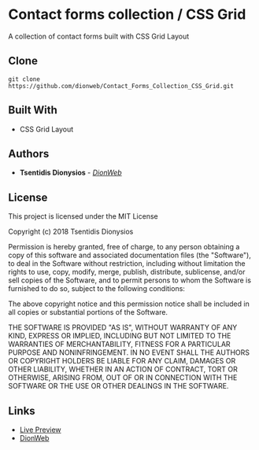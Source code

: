 # Contact forms collection / CSS Grid

A collection of contact forms built with CSS Grid Layout

## Clone

```
git clone https://github.com/dionweb/Contact_Forms_Collection_CSS_Grid.git
```

## Built With

-  CSS Grid Layout

## Authors

-  **Tsentidis Dionysios** - _[DionWeb](https://dionweb.me/)_

## License

This project is licensed under the MIT License

Copyright (c) 2018 Tsentidis Dionysios

Permission is hereby granted, free of charge, to any person obtaining a copy of this software and associated documentation files (the "Software"), to deal in the Software without restriction, including without limitation the rights to use, copy, modify, merge, publish, distribute, sublicense, and/or sell copies of the Software, and to permit persons to whom the Software is furnished to do so, subject to the following conditions:

The above copyright notice and this permission notice shall be included in all copies or substantial portions of the Software.

THE SOFTWARE IS PROVIDED "AS IS", WITHOUT WARRANTY OF ANY KIND, EXPRESS OR IMPLIED, INCLUDING BUT NOT LIMITED TO THE WARRANTIES OF MERCHANTABILITY, FITNESS FOR A PARTICULAR PURPOSE AND NONINFRINGEMENT. IN NO EVENT SHALL THE AUTHORS OR COPYRIGHT HOLDERS BE LIABLE FOR ANY CLAIM, DAMAGES OR OTHER LIABILITY, WHETHER IN AN ACTION OF CONTRACT, TORT OR OTHERWISE, ARISING FROM, OUT OF OR IN CONNECTION WITH THE SOFTWARE OR THE USE OR OTHER DEALINGS IN THE SOFTWARE.

## Links

-  [Live Preview](https://dionweb.github.io/Contact_Forms_Collection_CSS_Grid/)
-  [DionWeb](https://dionweb.me/)
